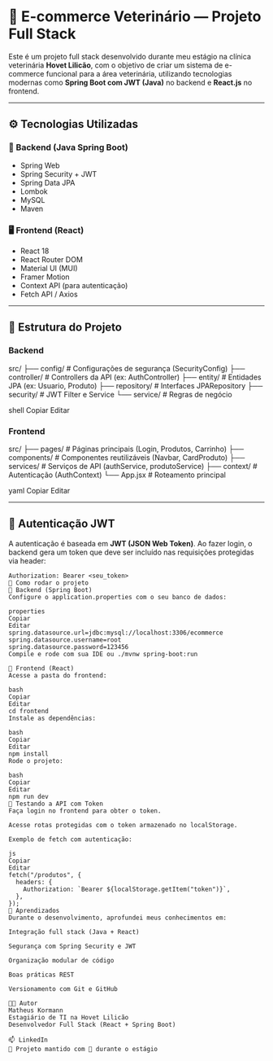 # 🛒 E-commerce Veterinário — Projeto Full Stack

Este é um projeto full stack desenvolvido durante meu estágio na clínica veterinária **Hovet Lilicão**, com o objetivo de criar um sistema de e-commerce funcional para a área veterinária, utilizando tecnologias modernas como **Spring Boot com JWT (Java)** no backend e **React.js** no frontend.

---

## ⚙️ Tecnologias Utilizadas

### 🔧 Backend (Java Spring Boot)
- Spring Web
- Spring Security + JWT
- Spring Data JPA
- Lombok
- MySQL
- Maven

### 🖥️ Frontend (React)
- React 18
- React Router DOM
- Material UI (MUI)
- Framer Motion
- Context API (para autenticação)
- Fetch API / Axios

---

## 📁 Estrutura do Projeto

### Backend
src/
├── config/ # Configurações de segurança (SecurityConfig)
├── controller/ # Controllers da API (ex: AuthController)
├── entity/ # Entidades JPA (ex: Usuario, Produto)
├── repository/ # Interfaces JPARepository
├── security/ # JWT Filter e Service
└── service/ # Regras de negócio

shell
Copiar
Editar

### Frontend
src/
├── pages/ # Páginas principais (Login, Produtos, Carrinho)
├── components/ # Componentes reutilizáveis (Navbar, CardProduto)
├── services/ # Serviços de API (authService, produtoService)
├── context/ # Autenticação (AuthContext)
└── App.jsx # Roteamento principal

yaml
Copiar
Editar

---

## 🔐 Autenticação JWT

A autenticação é baseada em **JWT (JSON Web Token)**. Ao fazer login, o backend gera um token que deve ser incluído nas requisições protegidas via header:

```http
Authorization: Bearer <seu_token>
🚀 Como rodar o projeto
🔹 Backend (Spring Boot)
Configure o application.properties com o seu banco de dados:

properties
Copiar
Editar
spring.datasource.url=jdbc:mysql://localhost:3306/ecommerce
spring.datasource.username=root
spring.datasource.password=123456
Compile e rode com sua IDE ou ./mvnw spring-boot:run

🔹 Frontend (React)
Acesse a pasta do frontend:

bash
Copiar
Editar
cd frontend
Instale as dependências:

bash
Copiar
Editar
npm install
Rode o projeto:

bash
Copiar
Editar
npm run dev
🧪 Testando a API com Token
Faça login no frontend para obter o token.

Acesse rotas protegidas com o token armazenado no localStorage.

Exemplo de fetch com autenticação:

js
Copiar
Editar
fetch("/produtos", {
  headers: {
    Authorization: `Bearer ${localStorage.getItem("token")}`,
  },
});
🧠 Aprendizados
Durante o desenvolvimento, aprofundei meus conhecimentos em:

Integração full stack (Java + React)

Segurança com Spring Security e JWT

Organização modular de código

Boas práticas REST

Versionamento com Git e GitHub

👨‍💻 Autor
Matheus Kormann
Estagiário de TI na Hovet Lilicão
Desenvolvedor Full Stack (React + Spring Boot)

📫 LinkedIn
📁 Projeto mantido com 💙 durante o estágio